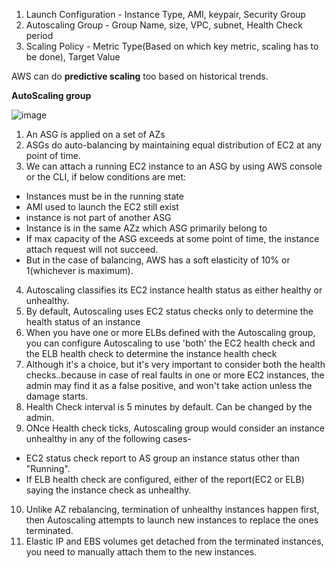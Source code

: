 1. Launch Configuration - Instance Type, AMI, keypair, Security Group
2. Autoscaling Group - Group Name, size, VPC, subnet, Health Check period
3. Scaling Policy - Metric Type(Based on which key metric, scaling has to be done), Target Value

AWS can do **predictive scaling** too based on historical trends.

**AutoScaling group**

![image](https://user-images.githubusercontent.com/291550/167292864-66aced0c-a77c-4a89-a5b7-b46c005b75f7.png)

1. An ASG is applied on a set of AZs
2. ASGs do auto-balancing by maintaining equal distribution of EC2 at any point of time.
3. We can attach a running EC2 instance to an ASG by using AWS console or the CLI, if below conditions are met:
- Instances must be in the running state
- AMI used to launch the EC2 still exist
- instance is not part of another ASG
- Instance is in the same AZz which ASG primarily belong to
- If max capacity of the ASG exceeds at some point of time, the instance attach request will not succeed. 
- But in the case of balancing, AWS has a soft elasticity of 10% or 1(whichever is maximum).

4. Autoscaling classifies its EC2 instance health status as either healthy or unhealthy.
5. By default, Autoscaling uses EC2 status checks only to determine the health status of an instance
6. When you have one or more ELBs defined with the Autoscaling group, you can configure Autoscaling to use 'both' the EC2 health check and the ELB health check to determine the instance health check
7. Although it's a choice, but it's very important to consider both the health checks..because in case of real faults in one or more EC2 instances, the admin may find it as a false positive, and won't take action unless the damage starts.
8. Health Check interval is 5 minutes by default. Can be changed by the admin.
9. ONce Health check ticks, Autoscaling group would consider an instance unhealthy in any of the following cases-
- EC2 status check report to AS group an instance status other than "Running".
- If ELB health check are configured, either of the report(EC2 or ELB)  saying the instance check as unhealthy.

10. Unlike AZ rebalancing, termination of unhealthy instances happen first, then Autoscaling attempts to launch new instances to replace the ones terminated.
11. Elastic IP and EBS volumes get detached from the terminated instances, you need to manually attach them to the new instances.
